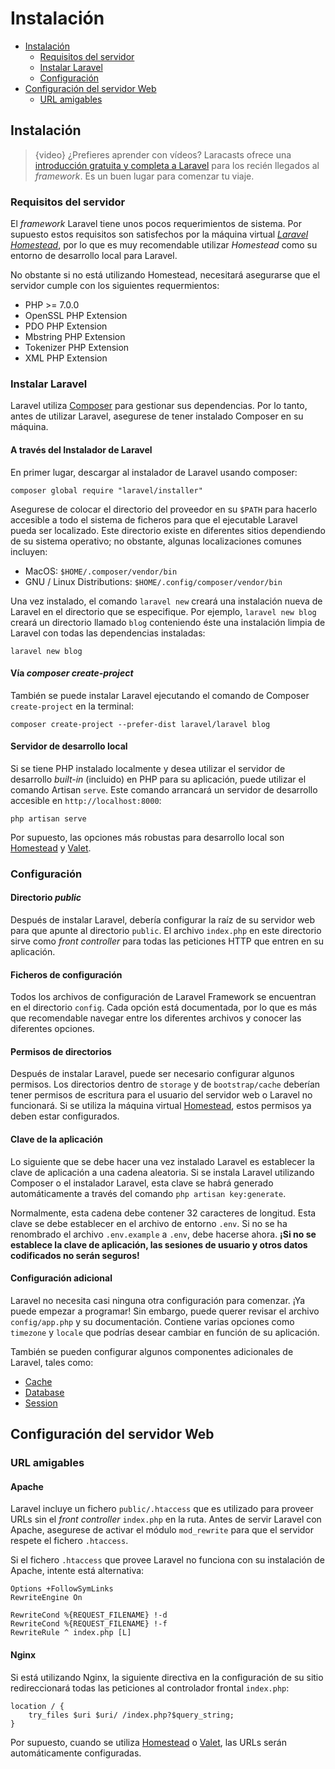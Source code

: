 # Instalación

- [Instalación](#installation) 
    - [Requisitos del servidor](#server-requirements)
    - [Instalar Laravel](#installing-laravel)
    - [Configuración](#configuration)
- [Configuración del servidor Web](#web-server-configuration) 
    - [URL amigables](#pretty-urls)

<a name="installation"></a>

## Instalación

> {video} ¿Prefieres aprender con vídeos? Laracasts ofrece una [introducción gratuita y completa a Laravel](http://laravelfromscratch.com) para los recién llegados al *framework*. Es un buen lugar para comenzar tu viaje.

<a name="server-requirements"></a>

### Requisitos del servidor

El *framework* Laravel tiene unos pocos requerimientos de sistema. Por supuesto estos requisitos son satisfechos por la máquina virtual *[Laravel Homestead](/docs/{{version}}/homestead)*, por lo que es muy recomendable utilizar *Homestead* como su entorno de desarrollo local para Laravel.

No obstante si no está utilizando Homestead, necesitará asegurarse que el servidor cumple con los siguientes requermientos:

<div class="content-list">
  <ul>
    <li>
      PHP >= 7.0.0
    </li>
    <li>
      OpenSSL PHP Extension
    </li>
    <li>
      PDO PHP Extension
    </li>
    <li>
      Mbstring PHP Extension
    </li>
    <li>
      Tokenizer PHP Extension
    </li>
    <li>
      XML PHP Extension
    </li>
  </ul>
</div>

<a name="installing-laravel"></a>

### Instalar Laravel

Laravel utiliza [Composer](https://getcomposer.org) para gestionar sus dependencias. Por lo tanto, antes de utilizar Laravel, asegurese de tener instalado Composer en su máquina.

#### A través del Instalador de Laravel

En primer lugar, descargar al instalador de Laravel usando composer:

    composer global require "laravel/installer"
    

Asegurese de colocar el directorio del proveedor en su `$PATH` para hacerlo accesible a todo el sistema de ficheros para que el ejecutable Laravel pueda ser localizado. Este directorio existe en diferentes sitios dependiendo de su sistema operativo; no obstante, algunas localizaciones comunes incluyen:

<div class="content-list">
  <ul>
    <li>
      MacOS: <code>$HOME/.composer/vendor/bin</code>
    </li>
    <li>
      GNU / Linux Distributions: <code>$HOME/.config/composer/vendor/bin</code>
    </li>
  </ul>
</div>

Una vez instalado, el comando `laravel new` creará una instalación nueva de Laravel en el directorio que se especifique. Por ejemplo, `laravel new blog` creará un directorio llamado `blog` conteniendo éste una instalación limpia de Laravel con todas las dependencias instaladas:

    laravel new blog
    

#### Vía *composer create-project*

También se puede instalar Laravel ejecutando el comando de Composer `create-project` en la terminal:

    composer create-project --prefer-dist laravel/laravel blog
    

#### Servidor de desarrollo local

Si se tiene PHP instalado localmente y desea utilizar el servidor de desarrollo *built-in* (incluido) en PHP para su aplicación, puede utilizar el comando Artisan `serve`. Este comando arrancará un servidor de desarrollo accesible en `http://localhost:8000`:

    php artisan serve
    

Por supuesto, las opciones más robustas para desarrollo local son [Homestead](/docs/{{version}}/homestead) y [Valet](/docs/{{version}}/valet).

<a name="configuration"></a>

### Configuración

#### Directorio *public*

Después de instalar Laravel, debería configurar la raíz de su servidor web para que apunte al directorio `public`. El archivo `index.php` en este directorio sirve como *front controller* para todas las peticiones HTTP que entren en su aplicación.

#### Ficheros de configuración

Todos los archivos de configuración de Laravel Framework se encuentran en el directorio `config`. Cada opción está documentada, por lo que es más que recomendable navegar entre los diferentes archivos y conocer las diferentes opciones.

#### Permisos de directorios

Después de instalar Laravel, puede ser necesario configurar algunos permisos. Los directorios dentro de `storage` y de `bootstrap/cache` deberían tener permisos de escritura para el usuario del servidor web o Laravel no funcionará. Si se utiliza la máquina virtual [Homestead](/docs/{{version}}/homestead), estos permisos ya deben estar configurados.

#### Clave de la aplicación

Lo siguiente que se debe hacer una vez instalado Laravel es establecer la clave de aplicación a una cadena aleatoria. Si se instala Laravel utilizando Composer o el instalador Laravel, esta clave se habrá generado automáticamente a través del comando `php artisan key:generate`.

Normalmente, esta cadena debe contener 32 caracteres de longitud. Esta clave se debe establecer en el archivo de entorno `.env`. Si no se ha renombrado el archivo `.env.example` a `.env`, debe hacerse ahora. **¡Si no se establece la clave de aplicación, las sesiones de usuario y otros datos codificados no serán seguros!**

#### Configuración adicional

Laravel no necesita casi ninguna otra configuración para comenzar. ¡Ya puede empezar a programar! Sin embargo, puede querer revisar el archivo `config/app.php` y su documentación. Contiene varias opciones como `timezone` y `locale` que podrías desear cambiar en función de su aplicación.

También se pueden configurar algunos componentes adicionales de Laravel, tales como:

<div class="content-list">
  <ul>
    <li>
      <a href="/docs/{{version}}/cache#configuration">Cache</a>
    </li>
    <li>
      <a href="/docs/{{version}}/database#configuration">Database</a>
    </li>
    <li>
      <a href="/docs/{{version}}/session#configuration">Session</a>
    </li>
  </ul>
</div>

<a name="web-server-configuration"></a>

## Configuración del servidor Web

<a name="pretty-urls"></a>

### URL amigables

#### Apache

Laravel incluye un fichero `public/.htaccess` que es utilizado para proveer URLs sin el *front controller* `index.php` en la ruta. Antes de servir Laravel con Apache, asegurese de activar el módulo `mod_rewrite` para que el servidor respete el fichero `.htaccess`.

Si el fichero `.htaccess` que provee Laravel no funciona con su instalación de Apache, intente está alternativa:

    Options +FollowSymLinks
    RewriteEngine On
    
    RewriteCond %{REQUEST_FILENAME} !-d
    RewriteCond %{REQUEST_FILENAME} !-f
    RewriteRule ^ index.php [L]
    

#### Nginx

Si está utilizando Nginx, la siguiente directiva en la configuración de su sitio redireccionará todas las peticiones al controlador frontal `index.php`:

    location / {
        try_files $uri $uri/ /index.php?$query_string;
    }
    

Por supuesto, cuando se utiliza [Homestead](/docs/{{version}}/homestead) o [Valet](/docs/{{version}}/valet), las URLs serán automáticamente configuradas.